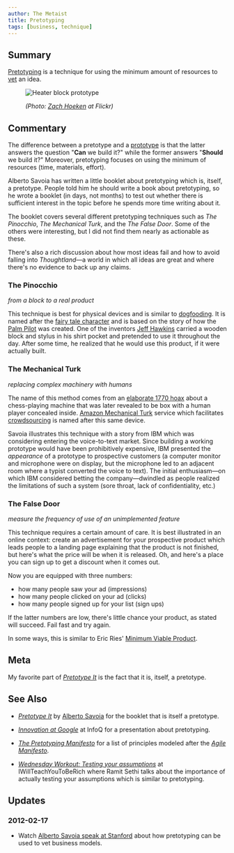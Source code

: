```yaml
---
author: The Metaist
title: Pretotyping
tags: [business, technique]
---
```


## Summary

<div class="entry-summary" markdown="1">

[Pretotyping][1] is a technique for using the minimum amount of resources to
[vet](http://en.wikipedia.org/wiki/Vetting) an idea.

</div>

<figure markdown="1">

![Heater block prototype]({{thumbnail}})

<figcaption>
  <address markdown="1">

(Photo: [Zach Hoeken](http://www.flickr.com/photos/hoeken/3301411563/) at Flickr)</address>

</figcaption>
</figure><!--more-->

## Commentary

The difference between a pretotype and a [prototype](http://en.wikipedia.org/wiki/Prototype)
is that the latter answers the question "**Can** we build it?" while the former
answers "**Should** we build it?" Moreover, pretotyping focuses on using the
minimum of resources (time, materials, effort).

Alberto Savoia has written a little booklet about pretotyping which is,
itself, a pretotype. People told him he should write a book about pretotyping,
so he wrote a booklet (in days, not months) to test out whether there is
sufficient interest in the topic before he spends more time writing about it.

The booklet covers several different pretotyping techniques such as
_The Pinocchio_, _The Mechanical Turk_, and the _The False Door_.
Some of the others were interesting, but I did not find them nearly
as actionable as these.

There's also a rich discussion about how most ideas fail and how to avoid
falling into _Thoughtland_&mdash;a world in which all ideas are great and where
there's no evidence to back up any claims.

### The Pinocchio

_from a block to a real product_

This technique is best for physical devices and is similar to
[dogfooding](http://en.wikipedia.org/wiki/Eating_your_own_dog_food). It is named
after the [fairy tale character](http://en.wikipedia.org/wiki/The_Adventures_of_Pinocchio)
and is based on the story of how the [Palm Pilot](<http://en.wikipedia.org/wiki/Palm_(PDA)#Initial_development>)
was created. One of the inventors [Jeff Hawkins](http://en.wikipedia.org/wiki/Jeff_Hawkins)
carried a wooden block and stylus in his shirt pocket and pretended to use it
throughout the day. After some time, he realized that he would use this product,
if it were actually built.

### The Mechanical Turk

_replacing complex machinery with humans_

The name of this method comes from an [elaborate 1770 hoax](http://en.wikipedia.org/wiki/The_Turk)
about a chess-playing machine that was later revealed to be box with a human player concealed
inside. [Amazon Mechanical Turk](http://www.mturk.com/) service which facilitates
[crowdsourcing]({{BLOG_URL}}/2009/12/crowdsourcing-crowd-wisdom.html) is named after this
same device.

Savoia illustrates this technique with a story from IBM which was considering entering
the voice-to-text market. Since building a working prototype would have been prohibitively
expensive, IBM presented the _appearance_ of a prototype to prospective customers
(a computer monitor and microphone were on display, but the microphone led to an adjacent
room where a typist converted the voice to text). The initial enthusiasm&mdash;on
which IBM considered betting the company&mdash;dwindled as people realized the
limitations of such a system (sore throat, lack of confidentiality, etc.)

### The False Door

_measure the frequency of use of an unimplemented feature_

This technique requires a certain amount of care. It is best illustrated in an online
context: create an advertisement for your prospective product which leads people to
a landing page explaining that the product is not finished, but here's what the price
will be when it is released. Oh, and here's a place you can sign up to get a discount
when it comes out.

Now you are equipped with three numbers:

- how many people saw your ad (impressions)
- how many people clicked on your ad (clicks)
- how many people signed up for your list (sign ups)

If the latter numbers are low, there's little chance your product, as stated
will succeed. Fail fast and try again.

In some ways, this is similar to Eric Ries'
[Minimum Viable Product](http://venturehacks.com/articles/minimum-viable-product).

## Meta

My favorite part of <cite>[Pretotype It][2]</cite> is the fact that
it is, itself, a pretotype.

## See Also

- <cite>[Pretotype It][2]</cite>
  by <span class="vcard fn">[Alberto Savoia](http://pretotyping.blogspot.com/)</span>
  for the booklet that is itself a pretotype.

- <cite>[Innovation at Google](http://www.infoq.com/presentations/QCon-Keynote-Innovation-at-Google)</cite>
  at <span class="vcard org fn">InfoQ</span>
  for a presentation about pretotyping.

- <cite>[The Pretotyping Manifesto](http://www.pretotyping.org/the-pretotyping-manifesto-1)</cite>
  for a list of principles modeled after the
  <cite>[Agile Manifesto](http://agilemanifesto.org/)</cite>.

- <cite>[Wednesday Workout: Testing your assumptions](http://www.iwillteachyoutoberich.com/blog/wednesday-workout-testing-your-assumptions/)</cite>
  at <span class="vcard org fn">IWillTeachYouToBeRich</span>
  where <span class="vcard fn">Ramit Sethi</span> talks about the importance
  of actually testing your assumptions which is similar to pretotyping.

[1]: http://www.pretotyping.org/
[2]: https://docs.google.com/viewer?a=v&pid=explorer&chrome=true&srcid=0B0QztbuDlKs_NzBjYWNiOGQtNmQyNi00OWE2LWI2YzktN2Y3YTEzM2VjYTNj&hl=en_US&pli=1

## Updates

### <span class="rel-date" title="2012-02-17T13:56:00-05:00">2012-02-17</span>

- Watch [Alberto Savoia speak at Stanford](http://www.youtube.com/watch?v=t4AqxNekecY)
  about how pretotyping can be used to vet business models.
